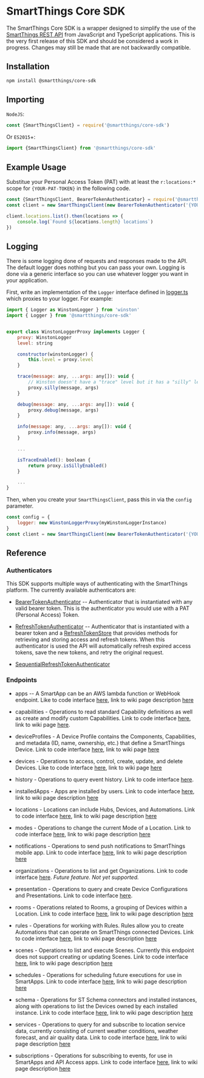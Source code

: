 # SmartThings Core SDK

The SmartThings Core SDK is a wrapper designed to simplify the use of the
[SmartThings REST API](https://developer.smartthings.com/docs/api/public)
from JavaScript and TypeScript applications. This is the very first release of this SDK and should be considered
a work in progress. Changes may still be made that are not backwardly compatible.


## Installation

```bash
npm install @smartthings/core-sdk
```

## Importing

`NodeJS`:

```javascript
const {SmartThingsClient} = require('@smartthings/core-sdk')
```

Or `ES2015`+:

```javascript
import {SmartThingsClient} from '@smartthings/core-sdk'
```

## Example Usage
Substitue your Personal Access Token (PAT) with at least the `r:locations:*` scope
for `{YOUR-PAT-TOKEN}` in the following code.
```javascript
const {SmartThingsClient, BearerTokenAuthenticator} = require('@smartthings/core-sdk')
const client = new SmartThingsClient(new BearerTokenAuthenticator('{YOUR-PAT-TOKEN}'))

client.locations.list().then(locations => {
    console.log(`Found ${locations.length} locations`)
})

```

## Logging

There is some logging done of requests and responses made to the API. The
default logger does nothing but you can pass your own. Logging is done via a generic interface so
you can use whatever logger you want in your application.

First, write an implementation of the `Logger` interface defined in
[logger.ts](src/logger.ts)
which proxies to your logger. For example:

```javascript
import { Logger as WinstonLogger } from 'winston'
import { Logger } from '@smartthings/core-sdk'


export class WinstonLoggerProxy implements Logger {
	proxy: WinstonLogger
	level: string

	constructor(winstonLogger) {
		this.level = proxy.level
	}

	trace(message: any, ...args: any[]): void {
		// Winston doesn't have a "trace" level but it has a "silly" level in the same place.
		proxy.silly(message, args)
	}

	debug(message: any, ...args: any[]): void {
		proxy.debug(message, args)
	}

	info(message: any, ...args: any[]): void {
		proxy.info(message, args)
	}

	...

	isTraceEnabled(): boolean {
		return proxy.isSillyEnabled()
	}

	...
}
```

Then, when you create your `SmartThingsClient`, pass this in via the `config` parameter.

```javascript
const config = {
	logger: new WinstonLoggerProxy(myWinstonLoggerInstance)
}
const client = new SmartThingsClient(new BearerTokenAuthenticator('{YOUR-PAT-TOKEN}'), config)
```

## Reference

### Authenticators

This SDK supports multiple ways of authenticating with the SmartThings platform. The currently available authenticators
are:

* [BearerTokenAuthenticator](src/authenticator.ts#L55) -- Authenticator that is instantiated with any valid bearer
token. This is the authenticator you would use with a PAT (Personal Access) Token.

* [RefreshTokenAuthenticator](src/authenticator.ts#L99) -- Authenticator that is instantiated with a bearer token and
a [RefreshTokenStore](src/authenticator.ts#L86) that provides methods for retrieving and storing access and refresh
tokens. When this authenticator is used the API will automatically refresh expired access tokens, save the new tokens,
and retry the original request.

* [SequentialRefreshTokenAuthenticator](src/authenticator.ts#L151)

### Endpoints

* apps -- A SmartApp can be an AWS lambda function or WebHook endpoint. Like to code interface [here](src/endpoint/apps.ts#L267), link to wiki page description [here](https://github.com/SmartThingsCommunity/smartthings-core-sdk/wiki/Apps)

* capabilities - Operations to read standard Capability definitions as well as create and modify custom Capabilities.  Link to code interface [here](src/endpoint/capabilities.ts#L763), link to wiki page [here](https://github.com/SmartThingsCommunity/smartthings-core-sdk/wiki/Capabilities).

* deviceProfiles - A Device Profile contains the Components, Capabilities, and metadata (ID, name, ownership, etc.) that define a SmartThings Device. Link to code interface [here](src/endpoint/deviceprofiles.ts#L93), link to wiki page [here](https://github.com/SmartThingsCommunity/smartthings-core-sdk/wiki/Device-Profiles)

* devices - Operations to access, control, create, update, and delete Devices.  Like to code interface [here](src/endpoint/devices.ts#L658), link to wiki page [here](https://github.com/SmartThingsCommunity/smartthings-core-sdk/wiki/Devices)

* history - Operations to query event history. Link to code interface [here](src/endpoint/history.ts#L96).

* installedApps - Apps are installed by users.  Link to code interface [here](src/endpoint/installedapps.ts#L331), link to wiki page description [here](https://github.com/SmartThingsCommunity/smartthings-core-sdk/wiki/Installed-Apps)

* locations - Locations can include Hubs, Devices, and Automations.  Link to code interface [here](src/endpoint/locations.ts#L141), link to wiki page description [here](https://github.com/SmartThingsCommunity/smartthings-core-sdk/wiki/Locations)

* modes - Operations to change the current Mode of a Location.  Link to code interface [here](src/endpoint/modes.ts#L26), link to wiki page description [here](https://github.com/SmartThingsCommunity/smartthings-core-sdk/wiki/Modes)

* notifications - Operations to send push notifications to SmartThings mobile app.  Link to code interface [here](src/endpoint/notifications.ts#L83), link to wiki page description [here](https://github.com/SmartThingsCommunity/smartthings-core-sdk/wiki/Notifications)

* organizations - Operations to list and get Organizations. Link to code interface [here](src/endpoint/organizations.ts#L38). _Future feature. Not yet supported._

* presentation - Operations to query and create Device Configurations and Presentations. Link to code interface [here](src/endpoint/presentation.ts#L189).

* rooms - Operations related to Rooms, a grouping of Devices within a Location.  Link to code interface [here](src/endpoint/rooms.ts#L26), link to wiki page description [here](https://github.com/SmartThingsCommunity/smartthings-core-sdk/wiki/Rooms)

* rules - Operations for working with Rules.  Rules allow you to create Automations that can operate on SmartThings connected Devices.  Link to code interface [here](src/endpoint/rules.ts#L351), link to wiki page description [here](https://github.com/SmartThingsCommunity/smartthings-core-sdk/wiki/Rules)

* scenes - Operations to list and execute Scenes.  Currently this endpoint does not support creating or updating Scenes.  Link to code interface [here](src/endpoint/scenes.ts#L56), link to wiki page description [here](https://github.com/SmartThingsCommunity/smartthings-core-sdk/wiki/Scenes)

* schedules - Operations for scheduling future executions for use in SmartApps.  Link to code interface [here](src/endpoint/schedules.ts#L80), link to wiki page description [here](https://github.com/SmartThingsCommunity/smartthings-core-sdk/wiki/Schedules)

* schema - Operations for ST Schema connectors and installed instances, along with operations to list the Devices owned by each installed instance. Link to code interface [here](src/endpoint/schema.ts#L244), link to wiki page description [here](https://github.com/SmartThingsCommunity/smartthings-core-sdk/wiki/Schema)

* services - Operations to query for and subscribe to location service data, currently consisting of current weather conditions, weather forecast, and air quality data.  Link to code interface [here](src/endpoint/services.ts#L499), link to wiki page description [here](https://github.com/SmartThingsCommunity/smartthings-core-sdk/wiki/Services)

* subscriptions -  Operations for subscribing to events, for use in SmartApps and API Access apps.  Link to code interface [here](src/endpoint/subscriptions.ts#L213), link to wiki page description [here](https://github.com/SmartThingsCommunity/smartthings-core-sdk/wiki/Subscriptions)
